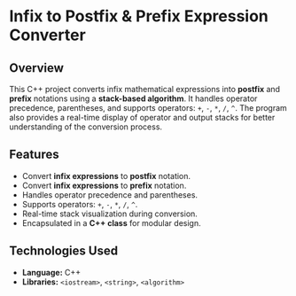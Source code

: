 # Infix to Postfix & Prefix Expression Converter

## Overview
This C++ project converts infix mathematical expressions into **postfix** and **prefix** notations using a **stack-based algorithm**. It handles operator precedence, parentheses, and supports operators: `+`, `-`, `*`, `/`, `^`. The program also provides a real-time display of operator and output stacks for better understanding of the conversion process.

## Features
- Convert **infix expressions** to **postfix** notation.
- Convert **infix expressions** to **prefix** notation.
- Handles operator precedence and parentheses.
- Supports operators: `+`, `-`, `*`, `/`, `^`.
- Real-time stack visualization during conversion.
- Encapsulated in a **C++ class** for modular design.

## Technologies Used
- **Language:** C++
- **Libraries:** `<iostream>`, `<string>`, `<algorithm>`



